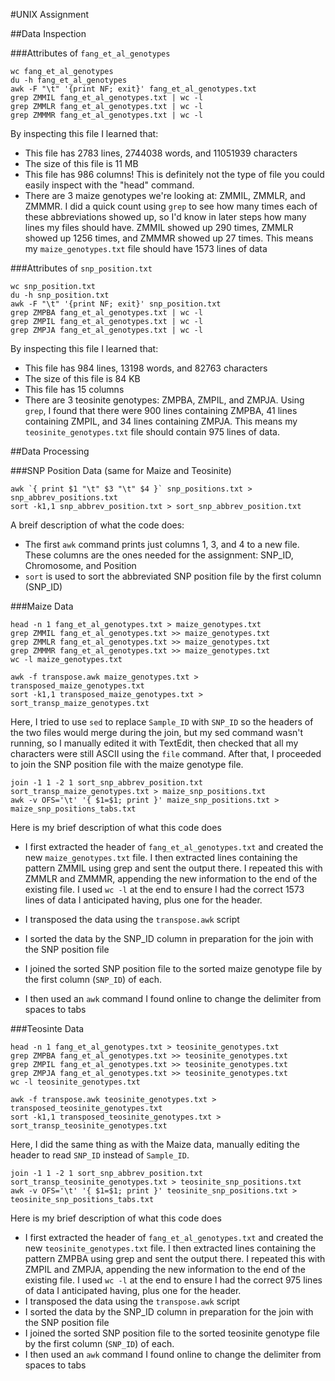 #UNIX Assignment

##Data Inspection

###Attributes of `fang_et_al_genotypes`

```
wc fang_et_al_genotypes
du -h fang_et_al_genotypes
awk -F "\t" '{print NF; exit}' fang_et_al_genotypes.txt 
grep ZMMIL fang_et_al_genotypes.txt | wc -l
grep ZMMLR fang_et_al_genotypes.txt | wc -l
grep ZMMMR fang_et_al_genotypes.txt | wc -l
```

By inspecting this file I learned that:

* This file has 2783 lines, 2744038 words, and 11051939 characters
* The size of this file is 11 MB
* This file has 986 columns! This is definitely not the type of file you could easily inspect with the "head" command.
* There are 3 maize genotypes we're looking at: ZMMIL, ZMMLR, and ZMMMR. I did a quick count using `grep` to see how many times each of these abbreviations showed up, so I'd know in later steps how many lines my files should have. ZMMIL showed up 290 times, ZMMLR showed up 1256 times, and ZMMMR showed up 27 times. This means my `maize_genotypes.txt` file should have 1573 lines of data


###Attributes of `snp_position.txt`

```
wc snp_position.txt
du -h snp_position.txt
awk -F "\t" '{print NF; exit}' snp_position.txt 
grep ZMPBA fang_et_al_genotypes.txt | wc -l
grep ZMPIL fang_et_al_genotypes.txt | wc -l
grep ZMPJA fang_et_al_genotypes.txt | wc -l
```

By inspecting this file I learned that:

* This file has 984 lines, 13198 words, and 82763 characters
* The size of this file is 84 KB
* This file has 15 columns
* There are 3 teosinite genotypes: ZMPBA, ZMPIL, and ZMPJA. Using `grep`, I found that there were 900 lines containing ZMPBA, 41 lines containing ZMPIL, and 34 lines containing ZMPJA. This means my `teosinite_genotypes.txt` file should contain 975 lines of data.




##Data Processing

###SNP Position Data (same for Maize and Teosinite)

```
awk `{ print $1 "\t" $3 "\t" $4 }` snp_positions.txt > snp_abbrev_positions.txt
sort -k1,1 snp_abbrev_position.txt > sort_snp_abbrev_position.txt
```

A breif description of what the code does:

* The first `awk` command prints just columns 1, 3, and 4 to a new file. These columns are the ones needed for the assignment: SNP_ID, Chromosome, and Position
* `sort` is used to sort the abbreviated SNP position file by the first column (SNP_ID)



###Maize Data

```
head -n 1 fang_et_al_genotypes.txt > maize_genotypes.txt
grep ZMMIL fang_et_al_genotypes.txt >> maize_genotypes.txt
grep ZMMLR fang_et_al_genotypes.txt >> maize_genotypes.txt
grep ZMMMR fang_et_al_genotypes.txt >> maize_genotypes.txt
wc -l maize_genotypes.txt

awk -f transpose.awk maize_genotypes.txt > transposed_maize_genotypes.txt
sort -k1,1 transposed_maize_genotypes.txt > sort_transp_maize_genotypes.txt
```

Here, I tried to use `sed` to replace `Sample_ID` with `SNP_ID` so the headers of the two files would merge during the join, but my sed command wasn't running, so I manually edited it with TextEdit, then checked that all my characters were still ASCII using the `file` command. After that, I proceeded to join the SNP position file with the maize genotype file.

```
join -1 1 -2 1 sort_snp_abbrev_position.txt sort_transp_maize_genotypes.txt > maize_snp_positions.txt
awk -v OFS='\t' '{ $1=$1; print }' maize_snp_positions.txt > maize_snp_positions_tabs.txt
```

Here is my brief description of what this code does

* I first extracted the header of `fang_et_al_genotypes.txt` and created the new `maize_genotypes.txt` file. I then extracted lines containing the pattern ZMMIL using grep and sent the output there. I repeated this with ZMMLR and ZMMMR, appending the new information to the end of the existing file. I used `wc -l` at the end to ensure I had the correct 1573 lines of data I anticipated having, plus one for the header.
* I transposed the data using the `transpose.awk` script 
* I sorted the data by the SNP_ID column in preparation for the join with the SNP position file

* I joined the sorted SNP position file to the sorted maize genotype file by the first column (`SNP_ID`) of each.
* I then used an `awk` command I found online to change the delimiter from spaces to tabs 




###Teosinte Data

```
head -n 1 fang_et_al_genotypes.txt > teosinite_genotypes.txt
grep ZMPBA fang_et_al_genotypes.txt >> teosinite_genotypes.txt
grep ZMPIL fang_et_al_genotypes.txt >> teosinite_genotypes.txt
grep ZMPJA fang_et_al_genotypes.txt >> teosinite_genotypes.txt
wc -l teosinite_genotypes.txt

awk -f transpose.awk teosinite_genotypes.txt > transposed_teosinite_genotypes.txt
sort -k1,1 transposed_teosinite_genotypes.txt > sort_transp_teosinite_genotypes.txt
```

Here, I did the same thing as with the Maize data, manually editing the header to read `SNP_ID` instead of `Sample_ID`. 

```
join -1 1 -2 1 sort_snp_abbrev_position.txt sort_transp_teosinite_genotypes.txt > teosinite_snp_positions.txt
awk -v OFS='\t' '{ $1=$1; print }' teosinite_snp_positions.txt > teosinite_snp_positions_tabs.txt
```

Here is my brief description of what this code does

* I first extracted the header of `fang_et_al_genotypes.txt` and created the new `teosinite_genotypes.txt` file. I then extracted lines containing the pattern ZMPBA using grep and sent the output there. I repeated this with ZMPIL and ZMPJA, appending the new information to the end of the existing file. I used `wc -l` at the end to ensure I had the correct 975 lines of data I anticipated having, plus one for the header.
* I transposed the data using the `transpose.awk` script 
* I sorted the data by the SNP_ID column in preparation for the join with the SNP position file
* I joined the sorted SNP position file to the sorted teosinite genotype file by the first column (`SNP_ID`) of each.
* I then used an `awk` command I found online to change the delimiter from spaces to tabs



